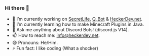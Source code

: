 ### Hi there 👋

- 🔭 I’m currently working on [SecretLife](https://github.com/Hecker-01/SecretLife), [Q_Bot](https://github.com/Hecker-01/Q_Bot) & [HeckerDev.net](https://heckerdev.net).
- 🌱 I’m currently learning how to make Minecraft Plugins in Java.
- 💬 Ask me anything about Discord Bots! (discord.js V14).
- 📫 How to reach me: info@heckerdev.net.
- 😄 Pronouns: He/Him.
- ⚡ Fun fact: I like coding (What a shocker)
<!--
- 👯 I’m looking to collaborate on ...
- 🤔 I’m looking for help with ...
-->
